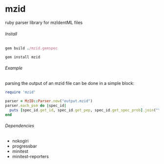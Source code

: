 mzid
====

ruby parser library for mzIdentML files

###### Install

``` ruby
gem build ./mzid.gemspec
```

```ruby
gem install mzid
```

###### Example

parsing the output of an mzid file can be done in a simple block:

```ruby
require 'mzid'

parser = MzID::Parser.new("output.mzid")
parser.each_psm do |spec_id|
  puts [spec_id.get_id, spec_id.get_pep, spec_id.get_spec_prob].join("\t")
end
```

###### Dependencies
* nokogiri
* progressbar
* minitest
* minitest-reporters
